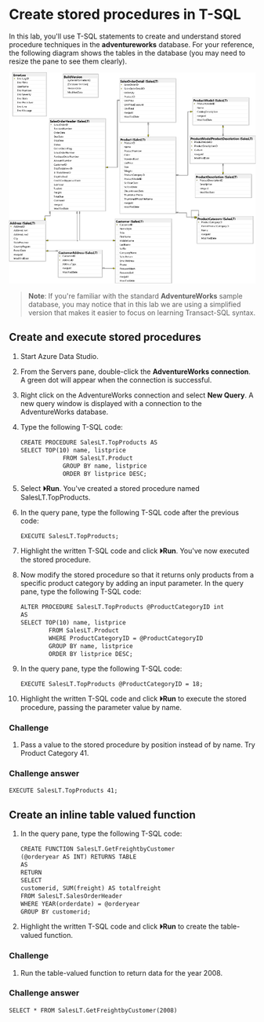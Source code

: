# Create stored procedures in T-SQL

In this lab, you'll use T-SQL statements to create and understand stored procedure techniques in the **adventureworks** database. For your reference, the following diagram shows the tables in the database (you may need to resize the pane to see them clearly).

![An entity relationship diagram of the adventureworks database](./images/adventureworks-erd.png)

> **Note**: If you're familiar with the standard **AdventureWorks** sample database, you may notice that in this lab we are using a simplified version that makes it easier to focus on learning Transact-SQL syntax.

## Create and execute stored procedures

1. Start Azure Data Studio.
1. From the Servers pane, double-click the **AdventureWorks connection**. A green dot will appear when the connection is successful.
1. Right click on the AdventureWorks connection and select **New Query**. A new query window is displayed with a connection to the AdventureWorks database.
1. Type the following T-SQL code:
    
    ``` 
    CREATE PROCEDURE SalesLT.TopProducts AS
    SELECT TOP(10) name, listprice
        		FROM SalesLT.Product
        		GROUP BY name, listprice
        		ORDER BY listprice DESC;
    ```
    
1. Select **&#x23f5;Run**. You've created a stored procedure named SalesLT.TopProducts.
1. In the query pane, type the following T-SQL code after the previous code:

    ```
    EXECUTE SalesLT.TopProducts;
    ```

1. Highlight the written T-SQL code and click **&#x23f5;Run**. You've now executed the stored procedure.
1. Now modify the stored procedure so that it returns only products from a specific product category by adding an input parameter. In the query pane, type the following T-SQL code:

    ```
    ALTER PROCEDURE SalesLT.TopProducts @ProductCategoryID int
    AS
    SELECT TOP(10) name, listprice
        	FROM SalesLT.Product
            WHERE ProductCategoryID = @ProductCategoryID 
        	GROUP BY name, listprice
        	ORDER BY listprice DESC; 
    ```
    
1. In the query pane, type the following T-SQL code:

    ```
    EXECUTE SalesLT.TopProducts @ProductCategoryID = 18;
    ```

1. Highlight the written T-SQL code and click **&#x23f5;Run** to execute the stored procedure, passing the parameter value by name.

### Challenge

1. Pass a value to the stored procedure by position instead of by name. Try Product Category 41.

### Challenge answer

```
EXECUTE SalesLT.TopProducts 41;
```

## Create an inline table valued function

1. In the query pane, type the following T-SQL code:

    ```
    CREATE FUNCTION SalesLT.GetFreightbyCustomer
    (@orderyear AS INT) RETURNS TABLE
    AS
    RETURN
    SELECT
    customerid, SUM(freight) AS totalfreight
    FROM SalesLT.SalesOrderHeader
    WHERE YEAR(orderdate) = @orderyear
    GROUP BY customerid; 
    ```

1. Highlight the written T-SQL code and click **&#x23f5;Run** to create the table-valued function.

### Challenge

1. Run the table-valued function to return data for the year 2008.

### Challenge answer

```
SELECT * FROM SalesLT.GetFreightbyCustomer(2008)
```
